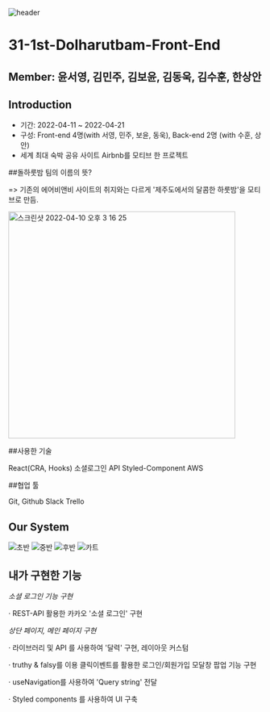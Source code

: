 ![header](https://capsule-render.vercel.app/api?type=wave&color=auto&height=300&section=header&text=MUZIMAKZI%20&fontSize=90)
# 31-1st-Dolharutbam-Front-End
## Member: 윤서영, 김민주, 김보윤, 김동욱, 김수훈, 한상안



## Introduction
- 기간: 2022-04-11 ~ 2022-04-21
- 구성: Front-end 4명(with 서영, 민주, 보윤, 동욱), Back-end 2명 (with 수훈, 상안)
- 세계 최대 숙박 공유 사이트 Airbnb를 모티브 한 프로젝트

##돌하룻밤 팀의 이름의 뜻? 

=> 기존의 에어비앤비 사이트의 취지와는 다르게 '제주도에서의 달콤한 하룻밤'을 모티브로 만듬.



<img width="450" alt="스크린샷 2022-04-10 오후 3 16 25" src="https://user-images.githubusercontent.com/91510831/162605093-cf95817f-9fb3-4ea2-8a54-fd494e326ce7.png">

##사용한 기술

React(CRA, Hooks)
소셜로그인 API
Styled-Component
AWS
 

##협업 툴

Git, Github
Slack
Trello


## Our System
![초반](https://user-images.githubusercontent.com/91510831/162604253-18d5c3ab-d20b-4140-a73b-43d1b2079c12.gif)
![중반](https://user-images.githubusercontent.com/91510831/162604327-675e9a84-4bc9-457b-9416-c93541028054.gif)
![후반](https://user-images.githubusercontent.com/91510831/162604372-ce705b3f-7963-4a8f-863b-cc0f7963addd.gif)
![카트](https://user-images.githubusercontent.com/91510831/162604400-48bd27bb-2328-4c18-abce-2c3505b2ad44.gif)


## 내가 구현한 기능
*소셜 로그인 기능 구현*

·  REST-API 활용한 카카오 '소셜 로그인' 구현

*상단 페이지, 메인 페이지 구현*

·  라이브러리 및 API 를 사용하여 '달력' 구현, 레이아웃 커스텀

·  truthy & falsy를 이용 클릭이벤트를 활용한 로그인/회원가입 모달창 팝업 기능 구현

·  useNavigation를 사용하여 'Query string' 전달

·  Styled components 를 사용하여 UI 구축


